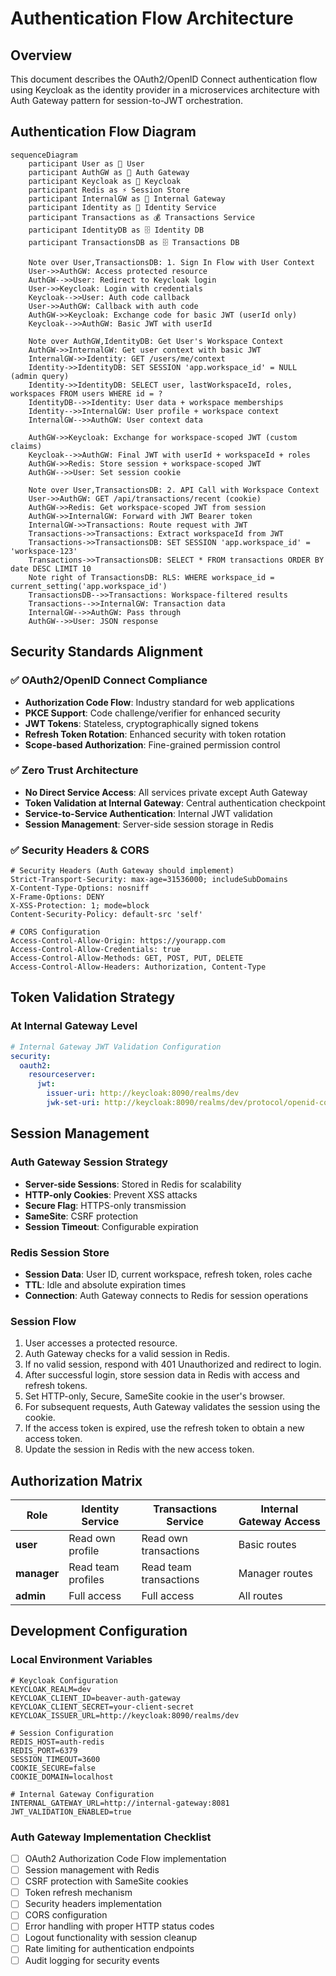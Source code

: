 # Authentication Flow Architecture

## Overview
This document describes the OAuth2/OpenID Connect authentication flow using Keycloak as the identity provider in a microservices architecture with Auth Gateway pattern for session-to-JWT orchestration.

## Authentication Flow Diagram

```mermaid
sequenceDiagram
    participant User as 👤 User
    participant AuthGW as 🔐 Auth Gateway
    participant Keycloak as 🔐 Keycloak
    participant Redis as ⚡ Session Store
    participant InternalGW as 🚪 Internal Gateway
    participant Identity as 👤 Identity Service
    participant Transactions as 💰 Transactions Service
    participant IdentityDB as 🗄️ Identity DB
    participant TransactionsDB as 🗄️ Transactions DB

    Note over User,TransactionsDB: 1. Sign In Flow with User Context
    User->>AuthGW: Access protected resource
    AuthGW-->>User: Redirect to Keycloak login
    User->>Keycloak: Login with credentials
    Keycloak-->>User: Auth code callback
    User->>AuthGW: Callback with auth code
    AuthGW->>Keycloak: Exchange code for basic JWT (userId only)
    Keycloak-->>AuthGW: Basic JWT with userId
    
    Note over AuthGW,IdentityDB: Get User's Workspace Context
    AuthGW->>InternalGW: Get user context with basic JWT
    InternalGW->>Identity: GET /users/me/context
    Identity->>IdentityDB: SET SESSION 'app.workspace_id' = NULL (admin query)
    Identity->>IdentityDB: SELECT user, lastWorkspaceId, roles, workspaces FROM users WHERE id = ?
    IdentityDB-->>Identity: User data + workspace memberships
    Identity-->>InternalGW: User profile + workspace context
    InternalGW-->>AuthGW: User context data
    
    AuthGW->>Keycloak: Exchange for workspace-scoped JWT (custom claims)
    Keycloak-->>AuthGW: Final JWT with userId + workspaceId + roles
    AuthGW->>Redis: Store session + workspace-scoped JWT
    AuthGW-->>User: Set session cookie

    Note over User,TransactionsDB: 2. API Call with Workspace Context
    User->>AuthGW: GET /api/transactions/recent (cookie)
    AuthGW->>Redis: Get workspace-scoped JWT from session
    AuthGW->>InternalGW: Forward with JWT Bearer token
    InternalGW->>Transactions: Route request with JWT
    Transactions->>Transactions: Extract workspaceId from JWT
    Transactions->>TransactionsDB: SET SESSION 'app.workspace_id' = 'workspace-123'
    Transactions->>TransactionsDB: SELECT * FROM transactions ORDER BY date DESC LIMIT 10
    Note right of TransactionsDB: RLS: WHERE workspace_id = current_setting('app.workspace_id')
    TransactionsDB-->>Transactions: Workspace-filtered results
    Transactions-->>InternalGW: Transaction data
    InternalGW-->>AuthGW: Pass through
    AuthGW-->>User: JSON response
```

## Security Standards Alignment

### ✅ OAuth2/OpenID Connect Compliance
- **Authorization Code Flow**: Industry standard for web applications
- **PKCE Support**: Code challenge/verifier for enhanced security
- **JWT Tokens**: Stateless, cryptographically signed tokens
- **Refresh Token Rotation**: Enhanced security with token rotation
- **Scope-based Authorization**: Fine-grained permission control

### ✅ Zero Trust Architecture
- **No Direct Service Access**: All services private except Auth Gateway
- **Token Validation at Internal Gateway**: Central authentication checkpoint
- **Service-to-Service Authentication**: Internal JWT validation
- **Session Management**: Server-side session storage in Redis

### ✅ Security Headers & CORS
```http
# Security Headers (Auth Gateway should implement)
Strict-Transport-Security: max-age=31536000; includeSubDomains
X-Content-Type-Options: nosniff
X-Frame-Options: DENY
X-XSS-Protection: 1; mode=block
Content-Security-Policy: default-src 'self'

# CORS Configuration
Access-Control-Allow-Origin: https://yourapp.com
Access-Control-Allow-Credentials: true
Access-Control-Allow-Methods: GET, POST, PUT, DELETE
Access-Control-Allow-Headers: Authorization, Content-Type
```

## Token Validation Strategy

### At Internal Gateway Level
```yaml
# Internal Gateway JWT Validation Configuration
security:
  oauth2:
    resourceserver:
      jwt:
        issuer-uri: http://keycloak:8090/realms/dev
        jwk-set-uri: http://keycloak:8090/realms/dev/protocol/openid-connect/certs
```

## Session Management

### Auth Gateway Session Strategy
- **Server-side Sessions**: Stored in Redis for scalability
- **HTTP-only Cookies**: Prevent XSS attacks
- **Secure Flag**: HTTPS-only transmission
- **SameSite**: CSRF protection
- **Session Timeout**: Configurable expiration

### Redis Session Store
- **Session Data**: User ID, current workspace, refresh token, roles cache
- **TTL**: Idle and absolute expiration times
- **Connection**: Auth Gateway connects to Redis for session operations

### Session Flow
1. User accesses a protected resource.
2. Auth Gateway checks for a valid session in Redis.
3. If no valid session, respond with 401 Unauthorized and redirect to login.
4. After successful login, store session data in Redis with access and refresh tokens.
5. Set HTTP-only, Secure, SameSite cookie in the user's browser.
6. For subsequent requests, Auth Gateway validates the session using the cookie.
7. If the access token is expired, use the refresh token to obtain a new access token.
8. Update the session in Redis with the new access token.

## Authorization Matrix
| Role | Identity Service | Transactions Service | Internal Gateway Access |
|------|-----------------|---------------------|----------------|
| **user** | Read own profile | Read own transactions | Basic routes |
| **manager** | Read team profiles | Read team transactions | Manager routes |
| **admin** | Full access | Full access | All routes |

## Development Configuration

### Local Environment Variables
```env
# Keycloak Configuration
KEYCLOAK_REALM=dev
KEYCLOAK_CLIENT_ID=beaver-auth-gateway
KEYCLOAK_CLIENT_SECRET=your-client-secret
KEYCLOAK_ISSUER_URL=http://keycloak:8090/realms/dev

# Session Configuration  
REDIS_HOST=auth-redis
REDIS_PORT=6379
SESSION_TIMEOUT=3600
COOKIE_SECURE=false
COOKIE_DOMAIN=localhost

# Internal Gateway Configuration
INTERNAL_GATEWAY_URL=http://internal-gateway:8081
JWT_VALIDATION_ENABLED=true
```

### Auth Gateway Implementation Checklist
- [ ] OAuth2 Authorization Code Flow implementation
- [ ] Session management with Redis
- [ ] CSRF protection with SameSite cookies
- [ ] Token refresh mechanism
- [ ] Security headers implementation
- [ ] CORS configuration
- [ ] Error handling with proper HTTP status codes
- [ ] Logout functionality with session cleanup
- [ ] Rate limiting for authentication endpoints
- [ ] Audit logging for security events
